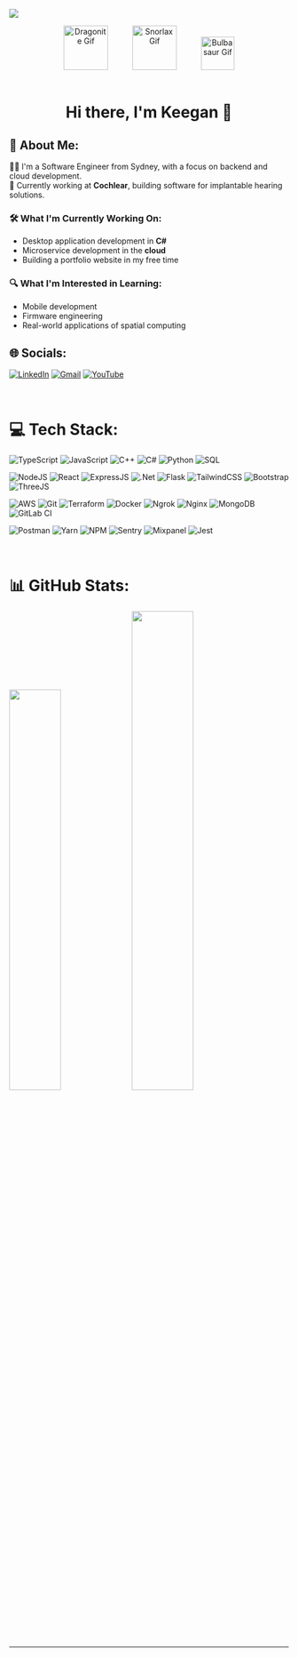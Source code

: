 [![](https://visitcount.itsvg.in/api?id=kengen1&icon=0&color=0)](https://visitcount.itsvg.in)


<div align="center">
  <div>
    <img src="https://media.tenor.com/uiWSnK1MQq0AAAAj/dragonite-pokemon.gif" width="80px" alt="Dragonite Gif" style="margin-right: 30px;">
    <img src="https://media4.giphy.com/media/v1.Y2lkPTc5MGI3NjExdXQycG5pNGwzcDRjMGdzaTJ0eXFpZjF4bG9hYXo2ZWV0MGFmdzd6bSZlcD12MV9pbnRlcm5hbF9naWZfYnlfaWQmY3Q9cw/GYB9dW0icvBg4/200w.webp" width="80px" alt="Snorlax Gif" style="margin: 0 10px;">
    <img src="https://64.media.tumblr.com/4ad9aceb84272026fdf2a62b54188bac/f477a949938a155a-14/s1280x1920/f2cf9a6e1a6413cda10d8a5f313ed544dfbfed0c.gif" width="60px" alt="Bulbasaur Gif" style="margin-left: 30px;">
  </div>
</div>
<br>
<div align="center">
    <h1> Hi there, I'm Keegan 👋 </h1>
</div>

## 💫 About Me:
👨‍💻 I'm a Software Engineer from Sydney, with a focus on backend and cloud development.  
🦻 Currently working at **Cochlear**, building software for implantable hearing solutions.  

### 🛠 What I'm Currently Working On:
- Desktop application development in **C#**
- Microservice development in the **cloud**
- Building a portfolio website in my free time

### 🔍 What I'm Interested in Learning:
- Mobile development
- Firmware engineering
- Real-world applications of spatial computing

## 🌐 Socials:
[![LinkedIn](https://img.shields.io/badge/LinkedIn-%230077B5.svg?style=for-the-badge&logo=linkedin&logoColor=white)](https://www.linkedin.com/in/keegan-hidson/)
[![Gmail](https://img.shields.io/badge/Gmail-D14836.svg?style=for-the-badge&logo=gmail&logoColor=white)](mailto:keeganhidson00@gmail.com)
[![YouTube](https://img.shields.io/badge/YouTube-%23D3D3D3.svg?style=for-the-badge&logo=youtube&logoColor=white)](https://www.youtube.com/watch?v=dQw4w9WgXcQ)

<br>

# 💻 Tech Stack:

![TypeScript](https://img.shields.io/badge/typescript-%23007ACC.svg?style=for-the-badge&logo=typescript&logoColor=white)
![JavaScript](https://img.shields.io/badge/javascript-%23323330.svg?style=for-the-badge&logo=javascript&logoColor=%23F7DF1E)
![C++](https://img.shields.io/badge/c++-%2300599C.svg?style=for-the-badge&logo=c%2B%2B&logoColor=white)
![C#](https://img.shields.io/badge/c%23-%23239120.svg?style=for-the-badge&logo=csharp&logoColor=white)
![Python](https://img.shields.io/badge/python-3670A0?style=for-the-badge&logo=python&logoColor=ffdd54)
![SQL](https://img.shields.io/badge/sql-4479A1.svg?style=for-the-badge&logo=mysql&logoColor=white)

![NodeJS](https://img.shields.io/badge/node.js-6DA55F?style=for-the-badge&logo=node.js&logoColor=white)
![React](https://img.shields.io/badge/react-%2320232a.svg?style=for-the-badge&logo=react&logoColor=%2361DAFB)
![ExpressJS](https://img.shields.io/badge/express.js-%23404d59.svg?style=for-the-badge&logo=express&logoColor=%2361DAFB)
![.Net](https://img.shields.io/badge/.NET-5C2D91?style=for-the-badge&logo=.net&logoColor=white)
![Flask](https://img.shields.io/badge/flask-%23000.svg?style=for-the-badge&logo=flask&logoColor=white)
![TailwindCSS](https://img.shields.io/badge/tailwindcss-%2338B2AC.svg?style=for-the-badge&logo=tailwind-css&logoColor=white)
![Bootstrap](https://img.shields.io/badge/bootstrap-%238511FA.svg?style=for-the-badge&logo=bootstrap&logoColor=white)
![ThreeJS](https://img.shields.io/badge/threejs-black?style=for-the-badge&logo=three.js&logoColor=white)

![AWS](https://img.shields.io/badge/AWS-%23FF9900.svg?style=for-the-badge&logo=amazon-aws&logoColor=white)
![Git](https://img.shields.io/badge/git-%23F05033.svg?style=for-the-badge&logo=git&logoColor=white)
![Terraform](https://img.shields.io/badge/terraform-%23623CE4.svg?style=for-the-badge&logo=terraform&logoColor=white)
![Docker](https://img.shields.io/badge/docker-%232496ED.svg?style=for-the-badge&logo=docker&logoColor=white)
![Ngrok](https://img.shields.io/badge/ngrok-%233c0000.svg?style=for-the-badge&logo=ngrok&logoColor=white)
![Nginx](https://img.shields.io/badge/nginx-%23009639.svg?style=for-the-badge&logo=nginx&logoColor=white)
![MongoDB](https://img.shields.io/badge/MongoDB-%234ea94b.svg?style=for-the-badge&logo=mongodb&logoColor=white)
![GitLab CI](https://img.shields.io/badge/gitlab%20CI-%23181717.svg?style=for-the-badge&logo=gitlab&logoColor=white)

![Postman](https://img.shields.io/badge/postman-%23FF6C37.svg?style=for-the-badge&logo=postman&logoColor=white)
![Yarn](https://img.shields.io/badge/yarn-%232C8EBB.svg?style=for-the-badge&logo=yarn&logoColor=white)
![NPM](https://img.shields.io/badge/NPM-%23CB3837.svg?style=for-the-badge&logo=npm&logoColor=white)
![Sentry](https://img.shields.io/badge/sentry-%234C4C4C.svg?style=for-the-badge&logo=sentry&logoColor=white)
![Mixpanel](https://img.shields.io/badge/mixpanel-%2366B2FF.svg?style=for-the-badge&logo=mixpanel&logoColor=white)
![Jest](https://img.shields.io/badge/jest-%23C21325.svg?style=for-the-badge&logo=jest&logoColor=white)

<br>

# 📊 GitHub Stats:
<div align="left">
  <img src="https://github-readme-stats.vercel.app/api?username=kengen1&show_icons=true&theme=dark&hide_border=true&count_private=true&include_all_commits=true&hide_rank=true&hide_title=true" width="43%" />
  <img src="https://github-readme-stats.vercel.app/api/top-langs/?username=kengen1&theme=dark&layout=compact&hide_border=true&count_private=true&hide_title=true" width="47%" />
</div>
<br>

---

